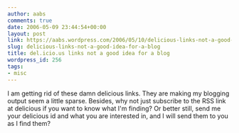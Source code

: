 ```yaml
---
author: aabs
comments: true
date: 2006-05-09 23:44:54+00:00
layout: post
link: https://aabs.wordpress.com/2006/05/10/delicious-links-not-a-good-idea-for-a-blog/
slug: delicious-links-not-a-good-idea-for-a-blog
title: del.icio.us links not a good idea for a blog
wordpress_id: 256
tags:
- misc
---
```


I am getting rid of these damn delicious links. They are making my blogging output seem a little sparse. Besides, why not just subscribe to the RSS link at delicious if you want to know what I'm finding? Or better still, send me your delicious id and what you are interested in, and I will send them to you as I find them?
